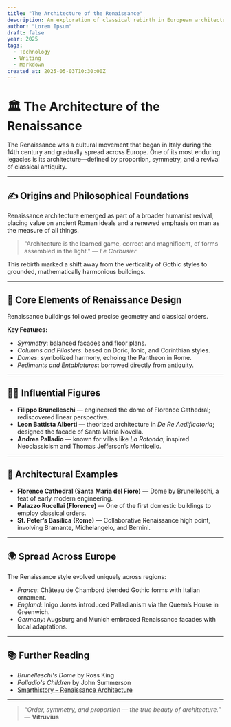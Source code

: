 ```yaml
---
title: "The Architecture of the Renaissance"
description: An exploration of classical rebirth in European architecture
author: "Lorem Ipsum"
draft: false
year: 2025
tags: 
  - Technology
  - Writing
  - Markdown
created_at: 2025-05-03T10:30:00Z
---
```


# 🏛️ The Architecture of the Renaissance

The Renaissance was a cultural movement that began in Italy during the 14th century and gradually spread across Europe. One of its most enduring legacies is its architecture—defined by proportion, symmetry, and a revival of classical antiquity.

---

## ✍️ Origins and Philosophical Foundations

Renaissance architecture emerged as part of a broader humanist revival, placing value on ancient Roman ideals and a renewed emphasis on man as the measure of all things.

> "Architecture is the learned game, correct and magnificent, of forms assembled in the light." — *Le Corbusier*

This rebirth marked a shift away from the verticality of Gothic styles to grounded, mathematically harmonious buildings.

---

## 🧱 Core Elements of Renaissance Design

Renaissance buildings followed precise geometry and classical orders.

**Key Features:**

- *Symmetry*: balanced facades and floor plans.
- *Columns and Pilasters*: based on Doric, Ionic, and Corinthian styles.
- *Domes*: symbolized harmony, echoing the Pantheon in Rome.
- *Pediments and Entablatures*: borrowed directly from antiquity.

---

## 🧑‍🎨 Influential Figures

- **Filippo Brunelleschi** — engineered the dome of Florence Cathedral; rediscovered linear perspective.
- **Leon Battista Alberti** — theorized architecture in *De Re Aedificatoria*; designed the facade of Santa Maria Novella.
- **Andrea Palladio** — known for villas like *La Rotonda*; inspired Neoclassicism and Thomas Jefferson’s Monticello.

---

## 🏰 Architectural Examples

- **Florence Cathedral (Santa Maria del Fiore)** — Dome by Brunelleschi, a feat of early modern engineering.
- **Palazzo Rucellai (Florence)** — One of the first domestic buildings to employ classical orders.
- **St. Peter’s Basilica (Rome)** — Collaborative Renaissance high point, involving Bramante, Michelangelo, and Bernini.

---

## 🌍 Spread Across Europe

The Renaissance style evolved uniquely across regions:

- *France*: Château de Chambord blended Gothic forms with Italian ornament.
- *England*: Inigo Jones introduced Palladianism via the Queen’s House in Greenwich.
- *Germany*: Augsburg and Munich embraced Renaissance facades with local adaptations.

---

## 📚 Further Reading

- *Brunelleschi's Dome* by Ross King
- *Palladio's Children* by John Summerson
- [Smarthistory – Renaissance Architecture](https://smarthistory.org/renaissance-architecture/)

---

> _“Order, symmetry, and proportion — the true beauty of architecture.”_ — **Vitruvius**
